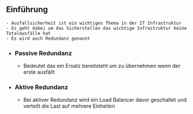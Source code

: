 ## Einführung
	- Ausfallsicherheit ist ein wichtiges Thema in der IT Infrastruktur
	- Es geht dabei um das Sicherstellen das wichtige Infrastruktur keine Totalausfälle hat
	- Es wird auch Redundanz genannt
- ### Passive Redundanz
	- Bedeutet das ein Ersatz bereitsteht um zu übernehmen wenn der erste ausfällt
- ### Aktive Redundanz
	- Bei aktiver Redundanz wird ein Load Balancer davor geschaltet und verteilt die Last auf mehrere Einheiten